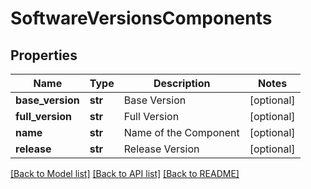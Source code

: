 # SoftwareVersionsComponents

## Properties
Name | Type | Description | Notes
------------ | ------------- | ------------- | -------------
**base_version** | **str** | Base Version | [optional] 
**full_version** | **str** | Full Version | [optional] 
**name** | **str** | Name of the Component | [optional] 
**release** | **str** | Release Version | [optional] 

[[Back to Model list]](../README.md#documentation-for-models) [[Back to API list]](../README.md#documentation-for-api-endpoints) [[Back to README]](../README.md)


